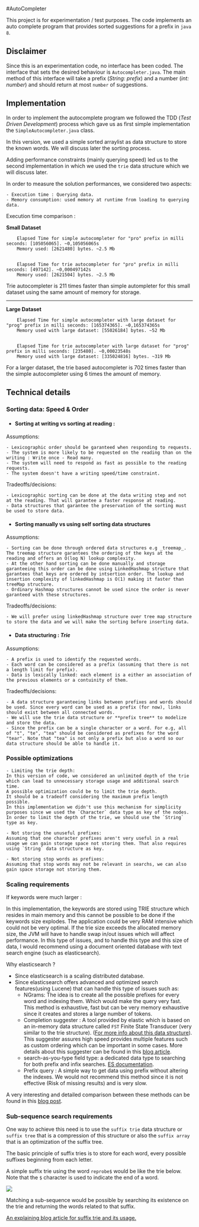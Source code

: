 #AutoCompleter

This project is for experimentation / test purposes.
The code implements an auto complete program that provides sorted suggestions for a prefix in `java 8`.


## Disclaimer

Since this is an experimentation code, no interface has been coded.
The interface that sets the desired behaviour is `Autocompleter.java`.
The main method of this interface will take a prefix (_String: prefix_) and a number (_int: number_) and should return at most `number` of suggestions.

## Implementation

In order to implement the autocomplete program we followed the TDD (_Test Driven Development_) process which gave us as first simple implementation the `SimpleAutocompleter.java` class.

In this version, we used a simple sorted arraylist as data structure to store the known words. We will discuss later the sorting process.

Adding performance constraints (mainly querying speed) led us to the second implementation in which we used the `trie` data structure which we will discuss later.

In order to measure the solution performances, we considered two aspects:

    - Execution time : Querying data.
    - Memory consumption: used memory at runtime from loading to querying data.

Execution time comparison :

**Small Dataset**

        Elapsed Time for simple autocompleter for "pro" prefix in milli seconds: [105056065]. ~0,105056065s
        Memory used: [2621480] bytes. ~2.5 Mb


        Elapsed Time for trie autocompleter for "pro" prefix in milli seconds: [497142]. ~0,000497142s
        Memory used: [2621504] bytes. ~2.5 Mb


Trie autocompleter is 211 times faster than simple autompleter for this small dataset using the same amount of memory for storage.

----

**Large Dataset**

        Elapsed Time for simple autocompleter with large dataset for "prog" prefix in milli seconds: [165374365]. ~0,165374365s
        Memory used with large dataset: [55026184] bytes. ~52 Mb
        
        
        Elapsed Time for trie autocompleter with large dataset for "prog" prefix in milli seconds: [235480]. ~0,00023548s
        Memory used with large dataset: [335024816] bytes. ~319 Mb

For a larger dataset, the trie based autocompleter is 702 times faster than the simple autocompleter using 6 times the amount of memory.

## Technical details

### Sorting data: Speed & Order

- #### Sorting at writing vs sorting at reading :

Assumptions:

    - Lexicographic order should be garanteed when responding to requests.
    - The system is more likely to be requested on the reading than on the writing : Write once - Read many.
    - The system will need to respond as fast as possible to the reading requests.
    - The system doesn't have a writing speed/time constraint.


Tradeoffs/decisions:

    - Lexicographic sorting can be done at the data writing step and not at the reading. That will garantee a faster response at reading.
    - Data structures that garantee the preservation of the sorting must be used to store data.


- #### Sorting manually vs using self sorting data structures


Assumptions:

    - Sorting can be done through ordered data structures e.g _treemap_. The treemap structure garantees the ordering of the keys at the reading and offers an O(log N) lookup complexity.
    - At the other hand sorting can be done manually and storage garanteeing this order can be done using LinkedHashmap structure that garantees that keys are ordered by intsertion order. The lookup and insertion complexity of linkedHashmap is O(1) making it faster than treeMap structure.
    - Ordinary Hashmap structures cannot be used since the order is never garanteed with these structures.


Tradeoffs/decisions:

    - We will prefer using linkedHashmap structure over tree map structure to store the data and we will make the sorting before inserting data.



- #### Data structuring : _Trie_


Assumptions:

    - A prefix is used to identify the requested words.
    - Each word can be considered as a prefix (assuming that there is not a length limit for prefix).
    - Data is lexically linked: each element is a either an association of the previous elements or a contuinity of them.  

Tradeoffs/decisions:

    - A data structure garanteeing links between prefixes and words should be used. Since every word can be used as a prefix (for now), links should exist between all connected words.
    - We will use the trie data structure or **prefix tree** to modelize and store the data.
    - Since the prefix can be a single character or a word. For e.g, all of "t", "te", "tea" should be considered as prefixes for the word "tear". Note that "tea" is not only a prefix but also a word so our data structure should be able to handle it.




### Possible optimizations

    - Limiting the trie depth: 
    In this version of code, we considered an unlimited depth of the trie which can lead to unnecessary storage usage and additional search time. 
    A possible optimization could be to limit the trie depth. 
    It should be a tradeoff considering the maximum prefix length possible. 
    In this implementation we didn't use this mechanism for simplicity purposes since we used the `Character` data type as key of the nodes. 
    In order to limit the depth of the trie, we should use the `String` type as key. 

    - Not storing the unuseful prefixes:
    Assuming that one character prefixes aren't very useful in a real usage we can gain storage space not storing them. That also requires using `String` data structure as key.

    - Not storing stop words as prefixes:
    Assuming that stop words may not be relevant in searchs, we can also gain space storage not storing them.


### Scaling requirements

If keywords were much larger :

In this implementation, the keywords are stored using TRIE structure which resides in main memory and this cannot be possible to be done if the keywords size explodes.
The application could be very RAM intensive which could not be very optimal. If the trie size exceeds the allocated memory size, the JVM will have to handle swap in/out issues which will affect performance.
In this type of issues, and to handle this type and this size of data, I would recommend using a document oriented database with text search engine (such as elasticsearch).

Why elasticsearch ?

- Since elasticsearch is a scaling distributed database.
- Since elasticsearch offers advanced and optimized search features(using Lucene) that can handle this type of issues such as:
    - NGrams: The idea is to create all the possible prefixes for every word and indexing them.
      Which would make the query very fast. This method is exhaustive, fast but can be very memory exhaustive since it creates and stores a large number of tokens.
    - Completion suggester : A tool provided by elastic which is based on an in-memory data structure called `FST` Finite State Transducer (very similar to the trie structure). ([For more info about this data structure](https://blog.burntsushi.net/transducers/)).
      This suggester assures high speed provides multiple features such as custom ordering which can be important in some cases. More details about this suggester can be found in this [blog article](https://www.elastic.co/fr/blog/you-complete-me).
    - search-as-you-type field type: a dedicated data type to searching for both prefix and infix searches. [ES documentation](https://www.elastic.co/guide/en/elasticsearch/reference/7.2/search-as-you-type.html#search-as-you-type).
    - Prefix query : A simple way to get data using prefix without altering the indexes. We would not recommend this method since it is not effective (Risk of missing results) and is very slow.

A very interesting and detailed comparison between these methods can be found in this [blog post](https://medium.com/@mourjo_sen/a-detailed-comparison-between-autocompletion-strategies-in-elasticsearch-66cb9e9c62c4).



### Sub-sequence search requirements


One way to achieve this need is to use the `suffix trie` data structure
or `suffix tree` that is a compression of this structure or also the `suffix array` that is an optimization of the suffix tree.

The basic principle of suffix tries is to store for each word, every possible suffixes beginning from each letter.

A simple suffix trie using the word `reprobe$` would be like the trie below.
Note that the `$` character is used to indicate the end of a word.

![](/home/habe/auto-complete/autocomplete/reprobe_trie.png)

Matching a sub-sequence would be possible by searching its existence on the trie and returning
the words related to that suffix. 

[An explaining blog article for suffix trie and its usage.](https://www.geeksforgeeks.org/pattern-searching-using-trie-suffixes/?ref=lbp)





